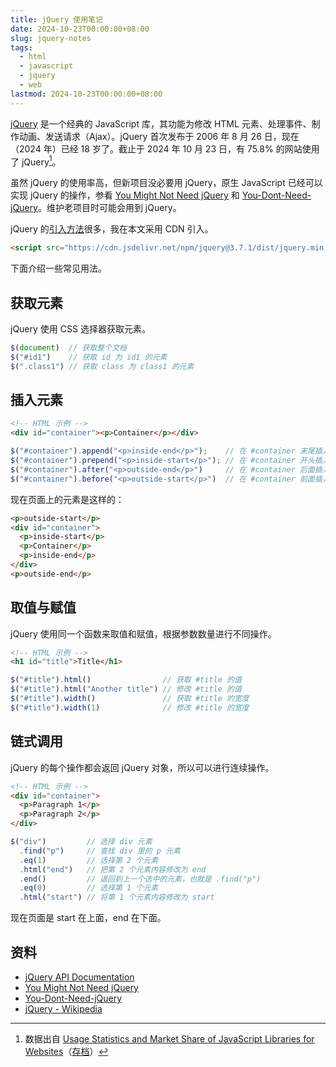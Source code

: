 ```yaml
---
title: jQuery 使用笔记
date: 2024-10-23T00:00:00+08:00
slug: jquery-notes
tags:
  - html
  - javascript
  - jquery
  - web
lastmod: 2024-10-23T00:00:00+08:00
---
```


[jQuery](https://github.com/jquery/jquery) 是一个经典的 JavaScript 库，其功能为修改 HTML 元素、处理事件、制作动画、发送请求（Ajax）。jQuery 首次发布于 2006 年 8 月 26 日，现在（2024 年）已经 18 岁了。截止于 2024 年 10 月 23 日，有 75.8% 的网站使用了 jQuery[^jquery]。

虽然 jQuery 的使用率高，但新项目没必要用 jQuery，原生 JavaScript 已经可以实现 jQuery 的操作，参看 [You Might Not Need jQuery](https://youmightnotneedjquery.com/) 和 [You-Dont-Need-jQuery](https://github.com/camsong/You-Dont-Need-jQuery)。维护老项目时可能会用到 jQuery。

[^jquery]: 数据出自 [Usage Statistics and Market Share of JavaScript Libraries for Websites](https://w3techs.com/technologies/overview/javascript_library)（[存档](https://archive.is/rF9VQ)）

jQuery 的[引入方法](https://jquery.com/download/)很多，我在本文采用 CDN 引入。

```html
<script src="https://cdn.jsdelivr.net/npm/jquery@3.7.1/dist/jquery.min.js" integrity="sha256-/JqT3SQfawRcv/BIHPThkBvs0OEvtFFmqPF/lYI/Cxo=" crossorigin="anonymous"></script>
```

下面介绍一些常见用法。

## 获取元素

jQuery 使用 CSS 选择器获取元素。

```js
$(document)  // 获取整个文档
$("#id1")    // 获取 id 为 id1 的元素
$(".class1") // 获取 class 为 class1 的元素
```

## 插入元素

```html
<!-- HTML 示例 -->
<div id="container"><p>Container</p></div>
```

```js
$("#container").append("<p>inside-end</p>");    // 在 #container 末尾插入子元素
$("#container").prepend("<p>inside-start</p>"); // 在 #container 开头插入子元素
$("#container").after("<p>outside-end</p>")     // 在 #container 后面插入兄弟元素
$("#container").before("<p>outside-start</p>")  // 在 #container 前面插入兄弟元素
```

现在页面上的元素是这样的：

```html
<p>outside-start</p>
<div id="container">
  <p>inside-start</p>
  <p>Container</p>
  <p>inside-end</p>
</div>
<p>outside-end</p>
```

## 取值与赋值

jQuery 使用同一个函数来取值和赋值，根据参数数量进行不同操作。

```html
<!-- HTML 示例 -->
<h1 id="title">Title</h1>
```

```js
$("#title").html()                // 获取 #title 的值
$("#title").html("Another title") // 修改 #title 的值
$("#title").width()               // 获取 #title 的宽度
$("#title").width(1)              // 修改 #title 的宽度
```

## 链式调用

jQuery 的每个操作都会返回 jQuery 对象，所以可以进行连续操作。

```html
<!-- HTML 示例 -->
<div id="container">
  <p>Paragraph 1</p>
  <p>Paragraph 2</p>
</div>
```

```js
$("div")         // 选择 div 元素
  .find("p")     // 查找 div 里的 p 元素
  .eq(1)         // 选择第 2 个元素
  .html("end")   // 把第 2 个元素内容修改为 end
  .end()         // 退回到上一个选中的元素，也就是 .find("p")
  .eq(0)         // 选择第 1 个元素
  .html("start") // 将第 1 个元素内容修改为 start
```

现在页面是 start 在上面，end 在下面。

## 资料

- [jQuery API Documentation](https://api.jquery.com/)
- [You Might Not Need jQuery](https://youmightnotneedjquery.com/)
- [You-Dont-Need-jQuery](https://github.com/camsong/You-Dont-Need-jQuery)
- [jQuery - Wikipedia](https://en.wikipedia.org/wiki/JQuery)